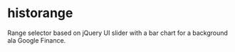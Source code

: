historange
==========

Range selector based on jQuery UI slider with a bar chart for a background ala Google Finance. 